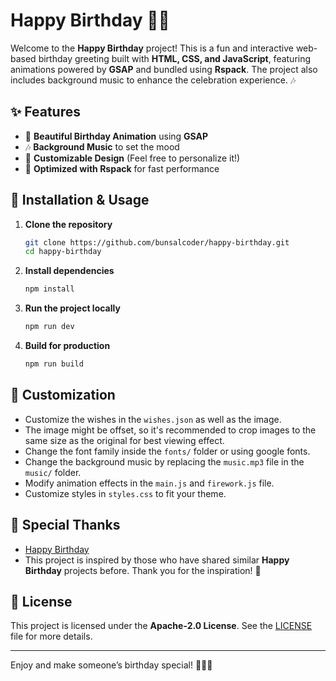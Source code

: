 # Happy Birthday 🎂🎉

Welcome to the **Happy Birthday** project! This is a fun and interactive web-based birthday greeting built with **HTML, CSS, and JavaScript**, featuring animations powered by **GSAP** and bundled using **Rspack**. The project also includes background music to enhance the celebration experience. 🎶

## ✨ Features
- 🎊 **Beautiful Birthday Animation** using **GSAP**
- 🎶 **Background Music** to set the mood
- 🎨 **Customizable Design** (Feel free to personalize it!)
- 🚀 **Optimized with Rspack** for fast performance

## 🚀 Installation & Usage

1. **Clone the repository**
   ```bash
   git clone https://github.com/bunsalcoder/happy-birthday.git
   cd happy-birthday
   ```

2. **Install dependencies**
   ```bash
   npm install
   ```

3. **Run the project locally**
   ```bash
   npm run dev
   ```

4. **Build for production**
   ```bash
   npm run build
   ```

## 🎨 Customization
- Customize the wishes in the `wishes.json` as well as the image.
- The image might be offset, so it's recommended to crop images to the same size as the original for best viewing effect.
- Change the font family inside the `fonts/` folder or using google fonts.
- Change the background music by replacing the `music.mp3` file in the `music/` folder.
- Modify animation effects in the `main.js` and `firework.js` file.
- Customize styles in `styles.css` to fit your theme.

## 🙏 Special Thanks
- [Happy Birthday](https://github.com/faahim/happy-birthday)  
- This project is inspired by those who have shared similar **Happy Birthday** projects before. Thank you for the inspiration! 💖

## 📜 License
This project is licensed under the **Apache-2.0 License**. See the [LICENSE](LICENSE) file for more details.

---
Enjoy and make someone’s birthday special! 🎂🎁🎊

